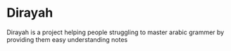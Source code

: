 # Dirayah
Dirayah is a project helping people struggling to master arabic grammer by providing them easy understanding notes
